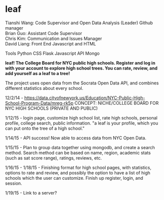 # leaf

Tianshi Wang: Code Supervisor and Open Data Analysis (Leader) Github manager<br>
Brian Guo: Assistant Code Supervisor<br>
Chris Kim: Communication and Issues Manager<br>
David Liang: Front End Javascript and HTML<br>

Tools
Python CSS Flask Javascript API Mongo

<b>leaf! The College Board for NYC public high schools. Register and log in with your account to explore high school trees. You can rate, review, and add yourself as a leaf to a tree! </b>

The project uses open data from the Socrata Open Data API, and combines different statistics about every school.

12/2/14 - https://data.cityofnewyork.us/Education/NYC-Public-High-School-Program-Data/mreg-rk5p
CONCEPT: NICHE/COLLEGE BOARD FOR NYC HIGH SCHOOLS (PRIVATE AND PUBLIC)

1/12/15 - login page, customize high school list, rate high schools, personal profile, college search, public information.
"a leaf is your profile, which you can put onto the tree of a high school."

1/14/15 - API success! Now able to access data from NYC Open Data.

1/15/15 - Plan to group data together using mongodb, and create a search method.
Search method can be based on name, region, academic stats (such as sat score range), ratings, reviews, etc.

1/16/15 - 1/18/15 - Finishing format for high school pages, with statistics, options to rate and review, and possibly the option to have a list of high schools which the user can customize. Finish up register, login, and session.

1/19/15 - Link to a server?
